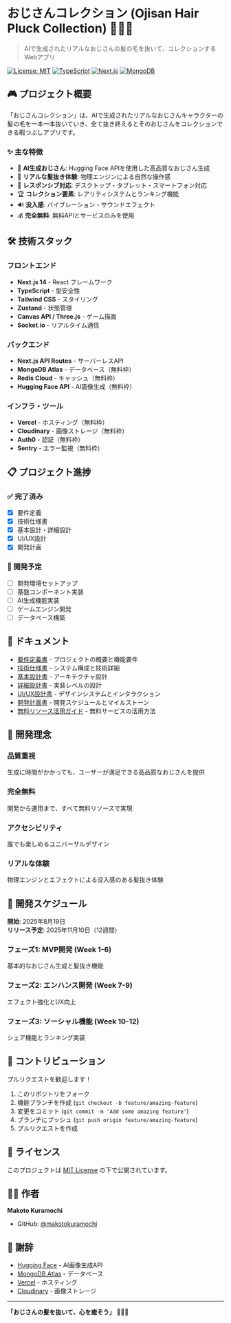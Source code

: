 # おじさんコレクション (Ojisan Hair Pluck Collection) 🧔💇‍♂️

> AIで生成されたリアルなおじさんの髪の毛を抜いて、コレクションするWebアプリ

[![License: MIT](https://img.shields.io/badge/License-MIT-yellow.svg)](https://opensource.org/licenses/MIT)
[![TypeScript](https://img.shields.io/badge/TypeScript-007ACC?logo=typescript&logoColor=white)](https://www.typescriptlang.org/)
[![Next.js](https://img.shields.io/badge/Next.js-000000?logo=next.js&logoColor=white)](https://nextjs.org/)
[![MongoDB](https://img.shields.io/badge/MongoDB-4EA94B?logo=mongodb&logoColor=white)](https://www.mongodb.com/)

## 🎮 プロジェクト概要

「おじさんコレクション」は、AIで生成されたリアルなおじさんキャラクターの髪の毛を一本一本抜いていき、全て抜き終えるとそのおじさんをコレクションできる暇つぶしアプリです。

### ✨ 主な特徴

- 🤖 **AI生成おじさん**: Hugging Face APIを使用した高品質なおじさん生成
- 🎯 **リアルな髪抜き体験**: 物理エンジンによる自然な操作感
- 📱 **レスポンシブ対応**: デスクトップ・タブレット・スマートフォン対応
- 🏆 **コレクション要素**: レアリティシステムとランキング機能
- 🔊 **没入感**: バイブレーション・サウンドエフェクト
- 💰 **完全無料**: 無料APIとサービスのみを使用

## 🛠️ 技術スタック

### フロントエンド
- **Next.js 14** - React フレームワーク
- **TypeScript** - 型安全性
- **Tailwind CSS** - スタイリング
- **Zustand** - 状態管理
- **Canvas API / Three.js** - ゲーム描画
- **Socket.io** - リアルタイム通信

### バックエンド
- **Next.js API Routes** - サーバーレスAPI
- **MongoDB Atlas** - データベース（無料枠）
- **Redis Cloud** - キャッシュ（無料枠）
- **Hugging Face API** - AI画像生成（無料枠）

### インフラ・ツール
- **Vercel** - ホスティング（無料枠）
- **Cloudinary** - 画像ストレージ（無料枠）
- **Auth0** - 認証（無料枠）
- **Sentry** - エラー監視（無料枠）

## 📋 プロジェクト進捗

### ✅ 完了済み
- [x] 要件定義
- [x] 技術仕様書
- [x] 基本設計・詳細設計
- [x] UI/UX設計
- [x] 開発計画

### 🚧 開発予定
- [ ] 開発環境セットアップ
- [ ] 基盤コンポーネント実装
- [ ] AI生成機能実装
- [ ] ゲームエンジン開発
- [ ] データベース構築

## 📖 ドキュメント

- [要件定義書](./docs/requirements.md) - プロジェクトの概要と機能要件
- [技術仕様書](./docs/technical-spec.md) - システム構成と技術詳細
- [基本設計書](./docs/basic-design.md) - アーキテクチャ設計
- [詳細設計書](./docs/detailed-design.md) - 実装レベルの設計
- [UI/UX設計書](./docs/ui-ux-design.md) - デザインシステムとインタラクション
- [開発計画書](./docs/development-plan.md) - 開発スケジュールとマイルストーン
- [無料リソース活用ガイド](./docs/free-resources-guide.md) - 無料サービスの活用方法

## 🎯 開発理念

### 品質重視
生成に時間がかかっても、ユーザーが満足できる高品質なおじさんを提供

### 完全無料
開発から運用まで、すべて無料リソースで実現

### アクセシビリティ
誰でも楽しめるユニバーサルデザイン

### リアルな体験
物理エンジンとエフェクトによる没入感のある髪抜き体験

## 🚀 開発スケジュール

**開始**: 2025年8月19日  
**リリース予定**: 2025年11月10日（12週間）

### フェーズ1: MVP開発 (Week 1-6)
基本的なおじさん生成と髪抜き機能

### フェーズ2: エンハンス開発 (Week 7-9)
エフェクト強化とUX向上

### フェーズ3: ソーシャル機能 (Week 10-12)
シェア機能とランキング実装

## 🤝 コントリビューション

プルリクエストを歓迎します！

1. このリポジトリをフォーク
2. 機能ブランチを作成 (`git checkout -b feature/amazing-feature`)
3. 変更をコミット (`git commit -m 'Add some amazing feature'`)
4. ブランチにプッシュ (`git push origin feature/amazing-feature`)
5. プルリクエストを作成

## 📄 ライセンス

このプロジェクトは [MIT License](LICENSE) の下で公開されています。

## 👨‍💻 作者

**Makoto Kuramochi**
- GitHub: [@makotokuramochi](https://github.com/makotokuramochi)

## 🙏 謝辞

- [Hugging Face](https://huggingface.co/) - AI画像生成API
- [MongoDB Atlas](https://www.mongodb.com/cloud/atlas) - データベース
- [Vercel](https://vercel.com/) - ホスティング
- [Cloudinary](https://cloudinary.com/) - 画像ストレージ

---

**「おじさんの髪を抜いて、心を癒そう」** 🧘‍♂️✨
